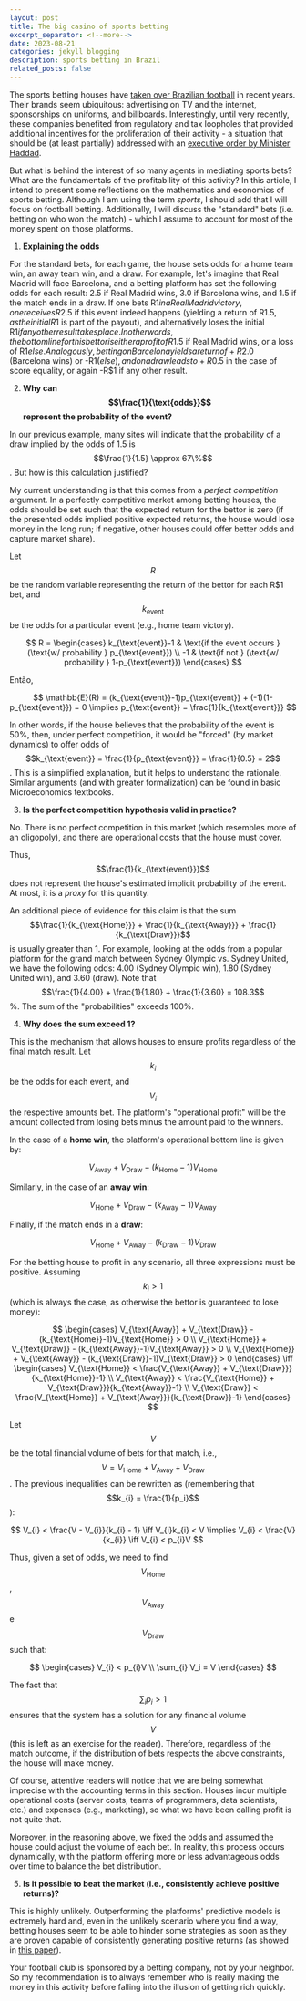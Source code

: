```yaml
---
layout: post
title: The big casino of sports betting
excerpt_separator: <!--more-->
date: 2023-08-21
categories: jekyll blogging
description: sports betting in Brazil
related_posts: false
---
```


The sports betting houses have [taken over Brazilian football][clubes-aposta] in recent years. Their brands seem ubiquitous: advertising on TV and the internet, sponsorships on uniforms, and billboards. Interestingly, until very recently, these companies benefited from regulatory and tax loopholes that provided additional incentives for the proliferation of their activity - a situation that should be (at least partially) addressed with an [executive order by Minister Haddad][mp].

<!--more-->

But what is behind the interest of so many agents in mediating sports bets? What are the fundamentals of the profitability of this activity? In this article, I intend to present some reflections on the mathematics and economics of sports betting. Although I am using the term *sports*, I should add that I will focus on football betting. Additionally, I will discuss the "standard" bets (i.e. betting on who won the match) - which I assume to account for most of the money spent on those platforms.

1) **Explaining the odds**

For the standard bets, for each game, the house sets odds for a home team win, an away team win, and a draw. For example, let's imagine that Real Madrid will face Barcelona, and a betting platform has set the following odds for each result: 2.5 if Real Madrid wins, 3.0 if Barcelona wins, and 1.5 if the match ends in a draw. If one bets R$1 in a Real Madrid victory, one receives R$2.5 if this event indeed happens (yielding a return of R$1.5, as the initial R$1 is part of the payout), and alternatively loses the initial R$1 if any other result takes place. In other words, the bottom line for this bettor is either a profit of R$1.5 if Real Madrid wins, or a loss of R$1 else. Analogously, betting on Barcelona yields a return of +R$2.0 (Barcelona wins) or -R$1 (else), and on a draw leads to +R$0.5 in the case of score equality, or again -R$1 if any other result.

2) **Why can $$\frac{1}{\text{odds}}$$ represent the probability of the event?**

In our previous example, many sites will indicate that the probability of a draw implied by the odds of 1.5 is $$\frac{1}{1.5} \approx 67\%$$.  But how is this calculation justified?

My current understanding is that this comes from a *perfect competition* argument. In a perfectly competitive market among betting houses, the odds should be set such that the expected return for the bettor is zero (if the presented odds implied positive expected returns, the house would lose money in the long run; if negative, other houses could offer better odds and capture market share).

Let $$R$$ be the random variable representing the return of the bettor for each R$1 bet, and $$k_{\text{event}}$$ be the odds for a particular event (e.g., home team victory).

$$
R = \begin{cases}
k_{\text{event}}-1 & \text{if the event occurs } (\text{w/ probability } p_{\text{event}}) \\
-1 & \text{if not } (\text{w/ probability } 1-p_{\text{event}})
\end{cases}
$$

Então,

$$
\mathbb{E}(R) = (k_{\text{event}}-1)p_{\text{event}} + (-1)(1-p_{\text{event}}) = 0 \implies p_{\text{event}} = \frac{1}{k_{\text{event}}}
$$

In other words, if the house believes that the probability of the event is 50%, then, under perfect competition, it would be "forced" (by market dynamics) to offer odds of $$k_{\text{event}} = \frac{1}{p_{\text{event}}} = \frac{1}{0.5} = 2$$. This is a simplified explanation, but it helps to understand the rationale. Similar arguments (and with greater formalization) can be found in basic Microeconomics textbooks.

3) **Is the perfect competition hypothesis valid in practice?**

No. There is no perfect competition in this market (which resembles more of an oligopoly), and there are operational costs that the house must cover.

Thus, $$\frac{1}{k_{\text{event}}}$$ does not represent the house's estimated implicit probability of the event. At most, it is a *proxy* for this quantity.

An additional piece of evidence for this claim is that the sum $$\frac{1}{k_{\text{Home}}} + \frac{1}{k_{\text{Away}}} + \frac{1}{k_{\text{Draw}}}$$ is usually greater than 1. For example, looking at the odds from a popular platform for the grand match between Sydney Olympic vs. Sydney United, we have the following odds: 4.00 (Sydney Olympic win), 1.80 (Sydney United win), and 3.60 (draw). Note that $$\frac{1}{4.00} + \frac{1}{1.80} + \frac{1}{3.60} = 108.3$$%. The sum of the "probabilities" exceeds 100%.

4) **Why does the sum exceed 1?**

This is the mechanism that allows houses to ensure profits regardless of the final match result. Let $$k_{i}$$ be the odds for each event, and $$V_{i}$$ the respective amounts bet. The platform's "operational profit" will be the amount collected from losing bets minus the amount paid to the winners.

In the case of a **home win**, the platform's operational bottom line is given by:

$$
V_{\text{Away}} + V_{\text{Draw}} - (k_{\text{Home}}-1)V_{\text{Home}}
$$

Similarly, in the case of an **away win**:

$$
V_{\text{Home}} + V_{\text{Draw}} - (k_{\text{Away}}-1)V_{\text{Away}}
$$

Finally, if the match ends in a **draw**:

$$
V_{\text{Home}} + V_{\text{Away}} - (k_{\text{Draw}}-1)V_{\text{Draw}}
$$

For the betting house to profit in any scenario, all three expressions must be positive. Assuming $$k_i > 1$$ (which is always the case, as otherwise the bettor is guaranteed to lose money):

$$
\begin{cases}
V_{\text{Away}} + V_{\text{Draw}} - (k_{\text{Home}}-1)V_{\text{Home}} > 0  \\
V_{\text{Home}} + V_{\text{Draw}} - (k_{\text{Away}}-1)V_{\text{Away}} > 0 \\
V_{\text{Home}} + V_{\text{Away}} - (k_{\text{Draw}}-1)V_{\text{Draw}} > 0
\end{cases}
\iff 
\begin{cases}
V_{\text{Home}} < \frac{V_{\text{Away}} + V_{\text{Draw}}}{k_{\text{Home}}-1}  \\
V_{\text{Away}} < \frac{V_{\text{Home}} + V_{\text{Draw}}}{k_{\text{Away}}-1} \\
V_{\text{Draw}} < \frac{V_{\text{Home}} + V_{\text{Away}}}{k_{\text{Draw}}-1}
\end{cases}
$$

Let $$V$$ be the total financial volume of bets for that match, i.e., $$V = V_{\text{Home}} + V_{\text{Away}} + V_{\text{Draw}}$$. The previous inequalities can be rewritten as (remembering that $$k_{i} = \frac{1}{p_i}$$):

$$
V_{i} < \frac{V - V_{i}}{k_{i} - 1} \iff V_{i}k_{i} < V \implies V_{i} < \frac{V}{k_{i}} \iff V_{i} < p_{i}V
$$

Thus, given a set of odds, we need to find $$V_{\text{Home}}$$, $$V_{\text{Away}}$$ e $$V_{\text{Draw}}$$ such that:

$$
\begin{cases}
V_{i} < p_{i}V \\
\sum_{i} V_i = V
\end{cases}
$$

The fact that $$\sum_{i} p_i > 1$$ ensures that the system has a solution for any financial volume $$V$$ (this is left as an exercise for the reader). Therefore, regardless of the match outcome, if the distribution of bets respects the above constraints, the house will make money.

Of course, attentive readers will notice that we are being somewhat imprecise with the accounting terms in this section. Houses incur multiple operational costs (server costs, teams of programmers, data scientists, etc.) and expenses (e.g., marketing), so what we have been calling profit is not quite that.

Moreover, in the reasoning above, we fixed the odds and assumed the house could adjust the volume of each bet. In reality, this process occurs dynamically, with the platform offering more or less advantageous odds over time to balance the bet distribution.
   
5) **Is it possible to beat the market (i.e., consistently achieve positive returns)?**

This is highly unlikely. Outperforming the platforms' predictive models is extremely hard and, even in the unlikely scenario where you find a way, betting houses seem to be able to hinder some strategies as soon as they are proven capable of consistently generating positive returns (as showed in [this paper][paper]).

Your football club is sponsored by a betting company, not by your neighbor. So my recommendation is to always remember who is really making the money in this activity before falling into the illusion of getting rich quickly.


[clubes-aposta]: https://www.uol.com.br/esporte/futebol/ultimas-noticias/2023/03/31/patrocinios-de-sites-de-apostas-a-clubes-da-serie-a-batem-r-330-mi-por-ano.htm
[mp]: https://g1.globo.com/politica/noticia/2023/07/25/mp-das-apostas.ghtml
[paper]: https://arxiv.org/abs/1710.02824
